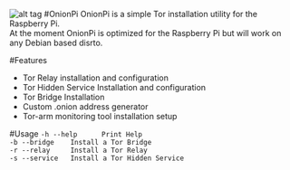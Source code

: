 ![alt tag](http://img4.hostingpics.net/pics/739115rszonionpi.png) #OnionPi
OnionPi is a simple Tor installation utility for the Raspberry Pi.</br>
At the moment OnionPi is optimized for the Raspberry Pi but will work on any Debian based disrto.</br>

#Features
- Tor Relay installation and configuration</br>
- Tor Hidden Service Installation and configuration</br>
- Tor Bridge Installation</br>
- Custom .onion address generator</br>
- Tor-arm monitoring tool installation setup</br>

#Usage
`-h --help		Print Help`</br>
`-b --bridge	Install a Tor Bridge`</br>
`-r --relay 	Install a Tor Relay`</br>
`-s --service	Install a Tor Hidden Service`</br>
